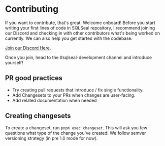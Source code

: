 # Contributing
If you want to contribute, that's great. Welcome onboard! Before you start writing your first lines of code in SQLSeal repository, I recommend joining our Discord and checking in with other contributors what's being worked on currently. We can also help you get started with the codebase.

[Join our Discord Here](https://discord.gg/ZMRnFeAWXb).

Once you join, head to the #sqlseal-development channel and introduce yourself!

## PR good practices
- Try creating pull requests that introduce / fix single functionality.
- Add Changesets to your PRs when changes are user-facing.
- Add related documentation when needed

## Creating changesets
To create a changeset, run `pnpm exec changeset`. This will ask you few questions what type of the change you've created. We follow semver versioning strategy (in pre 1.0 mode for now).
